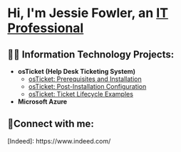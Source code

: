 <h1>Hi, I'm Jessie Fowler, an <a href="https://linkedin.com/in/jessie fowler">IT Professional</a></h1>

<h2>👨‍💻 Information Technology Projects:</h2>

- <b>osTicket (Help Desk Ticketing System)</b>
  - [osTicket: Prerequisites and Installation](https://github.com/jessiefowler23/osticket-prereqs)
  - [osTicket: Post-Installation Configuration](https://github.com/jessiefowler23/post-install-config)
  - [osTicket: Ticket Lifecycle Examples](https://github.com/jessiefowler23/ticket-lifecycle)
- <b>Microsoft Azure</b>
 
  

<h2>🤳Connect with me:</h2>
[Indeed]: https://www.indeed.com/
